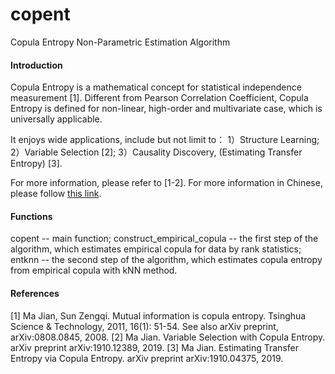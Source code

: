 # copent
Copula Entropy Non-Parametric Estimation Algorithm


#### Introduction
Copula Entropy is a mathematical concept for statistical independence measurement [1]. Different from Pearson Correlation Coefficient, Copula Entropy is defined for non-linear, high-order and multivariate case, which is universally applicable.

It enjoys wide applications, include but not limit to：
1）Structure Learning;
2）Variable Selection [2];
3）Causality Discovery, (Estimating Transfer Entropy) [3].

For more information, please refer to [1-2]. For more information in Chinese, please follow [this link](http://blog.sciencenet.cn/blog-3018268-978326.html).

#### Functions
copent -- main function;
construct_empirical_copula -- the first step of the algorithm, which estimates empirical copula for data by rank statistics;
entknn -- the second step of the algorithm, which estimates copula entropy from empirical copula with kNN method.

#### References
[1] Ma Jian, Sun Zengqi. Mutual information is copula entropy. Tsinghua Science & Technology, 2011, 16(1): 51-54. See also arXiv preprint, arXiv:0808.0845, 2008.
[2] Ma Jian. Variable Selection with Copula Entropy. arXiv preprint arXiv:1910.12389, 2019.
[3] Ma Jian. Estimating Transfer Entropy via Copula Entropy. arXiv preprint arXiv:1910.04375, 2019.

